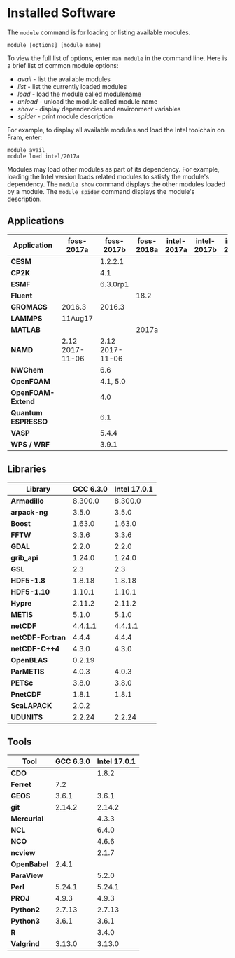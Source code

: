 # Installed Software

The `module` command is for loading or listing available modules.

```
module [options] [module name]
```

To view the full list of options, enter `man module` in the command line. Here is a brief list of common module options:

* _avail_ - list the available modules
* _list_ - list the currently loaded modules
* _load  <module name>_ - load the module called modulename
* _unload  <module name>_ - unload the module called module name
* _show <module name>_  - display dependencies and environment variables
* _spider <module name>_  - print module description

For example, to display all available modules and load the Intel toolchain on Fram, enter:

```
module avail
module load intel/2017a
```

Modules may load other modules as part of its dependency. For example, loading the Intel version loads related modules to satisfy the module's dependency.
The `module show` command displays the other modules loaded by a module. The `module spider` command displays the module's description.

## Applications

**Application**    | **foss-2017a** | **foss-2017b** | **foss-2018a** | **intel-2017a** | **intel-2017b** | **intel-2018a** | **Core**
---|---|---|---|---|---|---|---
**CESM**           |               | 1.2.2.1          |
**CP2K**           |               | 4.1              |
**ESMF**           |               | 6.3.0rp1         |
**Fluent**         |               |                  | 18.2
**GROMACS**        | 2016.3        | 2016.3           |
**LAMMPS**         | 11Aug17       |                  |
**MATLAB**         |               |                  | 2017a
**NAMD**           | 2.12 <br>2017-11-06 <br> | 2.12 <br>2017-11-06 <br> |
**NWChem**         |               | 6.6              |
**OpenFOAM**       |               | 4.1, 5.0         |
**OpenFOAM-Extend**|               | 4.0              |
**Quantum ESPRESSO**|               | 6.1              |
**VASP**           |               | 5.4.4            |
**WPS / WRF**      |               | 3.9.1            |

## Libraries

**Library**        | **GCC 6.3.0** | **Intel 17.0.1**
---|---|---
**Armadillo**      | 8.300.0       | 8.300.0
**arpack-ng**      | 3.5.0         | 3.5.0
**Boost**          | 1.63.0        | 1.63.0
**FFTW**           | 3.3.6         | 3.3.6
**GDAL**           | 2.2.0         | 2.2.0
**grib_api**       | 1.24.0        | 1.24.0
**GSL**            | 2.3           | 2.3
**HDF5-1.8**       | 1.8.18        | 1.8.18
**HDF5-1.10**      | 1.10.1        | 1.10.1
**Hypre**          | 2.11.2        | 2.11.2
**METIS**          | 5.1.0         | 5.1.0
**netCDF**         | 4.4.1.1       | 4.4.1.1
**netCDF-Fortran** | 4.4.4         | 4.4.4
**netCDF-C++4**    | 4.3.0         | 4.3.0
**OpenBLAS**       | 0.2.19        | 
**ParMETIS**       | 4.0.3         | 4.0.3
**PETSc**          | 3.8.0         | 3.8.0
**PnetCDF**        | 1.8.1         | 1.8.1
**ScaLAPACK**      | 2.0.2         |
**UDUNITS**        | 2.2.24        | 2.2.24


## Tools
**Tool**           | **GCC 6.3.0** | **Intel 17.0.1**
---|---|---
**CDO**            |               | 1.8.2
**Ferret**         | 7.2           |
**GEOS**           | 3.6.1         | 3.6.1
**git**            | 2.14.2        | 2.14.2
**Mercurial**      |               | 4.3.3
**NCL**            |               | 6.4.0
**NCO**            |               | 4.6.6
**ncview**         |               | 2.1.7
**OpenBabel**      | 2.4.1         |
**ParaView**       |               | 5.2.0
**Perl**           | 5.24.1        | 5.24.1
**PROJ**           | 4.9.3         | 4.9.3
**Python2**        | 2.7.13        | 2.7.13
**Python3**        | 3.6.1         | 3.6.1
**R**              |               | 3.4.0
**Valgrind**       | 3.13.0        | 3.13.0
